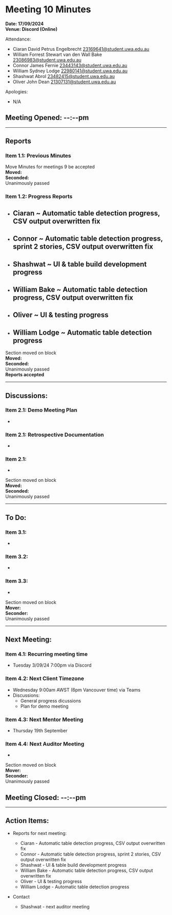 # **Meeting 10 Minutes**

**Date: 17/09/2024**<br>
**Venue: Discord (Online)**

Attendance:
- Ciaran David Petrus Engelbrecht <23169641@student.uwa.edu.au>
- William Forrest Stewart van den Wall Bake <23086983@student.uwa.edu.au>
- Connor James Fernie <23443143@student.uwa.edu.au>
- William Sydney Lodge <22980141@student.uwa.edu.au>
- Shashwat Abrol <23482415@student.uwa.edu.au>
- Oliver John Dean <21307131@student.uwa.edu.au>

Apologies: 
- N/A

## Meeting Opened: --:--pm

---

## Reports

### Item 1.1: Previous Minutes
Move Minutes for meetings 9 be accepted 
<br> **Moved:** 
<br> **Seconded:** 
<br> Unanimously passed

### Item 1.2: Progress Reports
- Ciaran ~ Automatic table detection progress, CSV output overwritten fix
   - 
- Connor ~ Automatic table detection progress, sprint 2 stories, CSV output overwritten fix
   - 
- Shashwat ~ UI & table build development progress
   - 
- William Bake ~ Automatic table detection progress, CSV output overwritten fix
   - 
- Oliver ~ UI & testing progress
   - 
- William Lodge ~ Automatic table detection progress
   - 


Section moved on block
<br> **Moved:** 
<br> **Seconded:** 
<br> Unanimously passed
<br>**Reports accepted**

---

## Discussions:

### Item 2.1: Demo Meeting Plan 
- 

### Item 2.1: Retrospective Documentation
- 

### Item 2.1:  
- 


Section moved on block
<br> **Moved:** 
<br> **Seconded:** 
<br> Unanimously passed

---

## To Do:

### Item 3.1:
 - 

### Item 3.2: 
 - 

### Item 3.3: 
 - 


Section moved on block 
<br> **Mover:** 
<br> **Seconder:** 
<br> Unanimously passed

---
## Next Meeting:

### Item 4.1: Recurring meeting time
- Tuesday 3/09/24 7:00pm via Discord 

### Item 4.2: Next Client Timezone
- Wednesday 9:00am AWST (6pm Vancouver time) via Teams
- Discussions:
    - General progress dicussions
    - Plan for demo meeting

### Item 4.3: Next Mentor Meeting
- Thursday 19th September

### Item 4.4: Next Auditor Meeting
- 

Section moved on block 
<br> **Mover:** 
<br> **Seconder:** 
<br> Unanimously passed

## Meeting Closed: --:--pm

---

## Action Items:
- Reports for next meeting:
    + Ciaran - Automatic table detection progress, CSV output overwritten fix
	+ Connor - Automatic table detection progress, sprint 2 stories, CSV output overwritten fix
	+ Shashwat - UI & table build development progress
	+ William Bake - Automatic table detection progress, CSV output overwritten fix
	+ Oliver - UI & testing progress
	+ William Lodge - Automatic table detection progress
 
- Contact
	+ Shashwat - next auditor meeting
